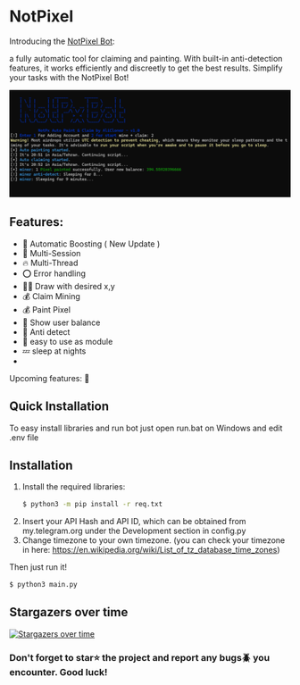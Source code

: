 # NotPixel
Introducing the [NotPixel Bot](https://t.me/notpixel): 

a fully automatic tool for claiming and painting. With built-in anti-detection features, it works efficiently and discreetly to get the best results. Simplify your tasks with the NotPixel Bot!

![d](https://github.com/AliCl0ner/NotPixel/blob/main/shot.png?raw=true)

## Features:
* 🌵 Automatic Boosting ( New Update )
* 👾 Multi-Session
* 🔥 Multi-Thread 
* ⭕️ Error handling 
* ✍🏻 Draw with desired x,y
* 💰 Claim Mining
* 💰 Paint Pixel
* 💸 Show user balance
* 🤖 Anti detect
* 🐍 easy to use as module
* 💤 sleep at nights
* 
Upcoming features: 🤔

## Quick Installation

To easy install libraries and run bot just open run.bat on Windows and edit .env file

## Installation

1. Install the required libraries:
   ```bash
   $ python3 -m pip install -r req.txt
   ```
2. Insert  your API Hash and API ID, which can be obtained from my.telegram.org under the Development section in config.py
3. Change timezone to your own timezone. (you can check your timezone in here: https://en.wikipedia.org/wiki/List_of_tz_database_time_zones)

Then just run it!
```bash
$ python3 main.py
```

## Stargazers over time
[![Stargazers over time](https://starchart.cc/AliCl0ner/NotPixel.svg?variant=adaptive)](https://starchart.cc/AliCl0ner/NotPixel)

### Don't forget to star⭐️ the project and report any bugs🪲 you encounter. Good luck!
